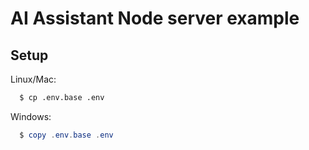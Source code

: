 # AI Assistant Node server example

## Setup

Linux/Mac:

```bash
  $ cp .env.base .env
```

Windows:

```powershell
  $ copy .env.base .env
```
